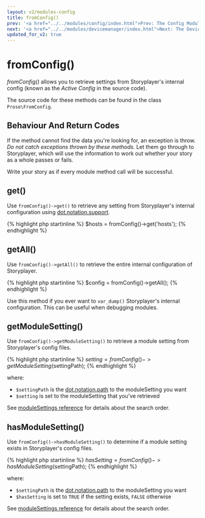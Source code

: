 ```yaml
---
layout: v2/modules-config
title: fromConfig()
prev: '<a href="../../modules/config/index.html">Prev: The Config Module</a>'
next: '<a href="../../modules/devicemanager/index.html">Next: The DeviceManager Module</a>'
updated_for_v2: true
---
```


# fromConfig()

_fromConfig()_ allows you to retrieve settings from Storyplayer's internal config (known as the _Active Config_ in the source code).

The source code for these methods can be found in the class `Prose\FromConfig`.

## Behaviour And Return Codes

If the method cannot find the data you're looking for, an exception is throw. _Do not catch exceptions thrown by these methods._ Let them go through to Storyplayer, which will use the information to work out whether your story as a whole passes or fails.

Write your story as if every module method call will be successful.

## get()

Use `fromConfig()->get()` to retrieve any setting from Storyplayer's internal configuration using [dot.notation.support](../../using/configuration/dot.notation.support.html).

{% highlight php startinline %}
$hosts = fromConfig()->get('hosts');
{% endhighlight %}

## getAll()

Use `fromConfig()->getAll()` to retrieve the entire internal configuration of Storyplayer.

{% highlight php startinline %}
$config = fromConfig()->getAll();
{% endhighlight %}

Use this method if you ever want to `var_dump()` Storyplayer's internal configuration. This can be useful when debugging modules.

## getModuleSetting()

Use `fromConfig()->getModuleSetting()` to retrieve a module setting from Storyplayer's config files.

{% highlight php startinline %}
$setting = fromConfig()->getModuleSetting($settingPath);
{% endhighlight %}

where:

* `$settingPath` is the [dot.notation.path](../../using/configuration/dot.notation.support.html) to the moduleSetting you want
* `$setting` is set to the moduleSetting that you've retrieved

See [moduleSettings reference](../../using/configuration/module-settings.html) for details about the search order.

## hasModuleSetting()

Use `fromConfig()->hasModuleSetting()` to determine if a module setting exists in Storyplayer's config files.

{% highlight php startinline %}
$hasSetting = fromConfig()->hasModuleSetting($settingPath);
{% endhighlight %}

where:

* `$settingPath` is the [dot.notation.path](../../using/configuration/dot.notation.support.html) to the moduleSetting you want
* `$hasSetting` is set to `TRUE` if the setting exists, `FALSE` otherwise

See [moduleSettings reference](../../using/configuration/module-settings.html) for details about the search order.